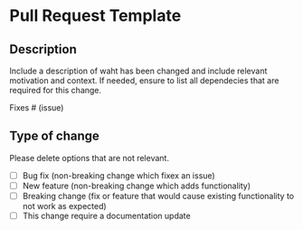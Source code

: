 # Pull Request Template

## Description

Include a description of waht has been changed and include relevant motivation and context.
If needed, ensure to list all dependecies that are required for this change.

Fixes # (issue)

## Type of change

Please delete options that are not relevant.

- [ ] Bug fix (non-breaking change which fixex an issue)
- [ ] New feature (non-breaking change which adds functionality)
- [ ] Breaking change (fix or feature that would cause existing functionality to not work as expected)
- [ ] This change require a documentation update
